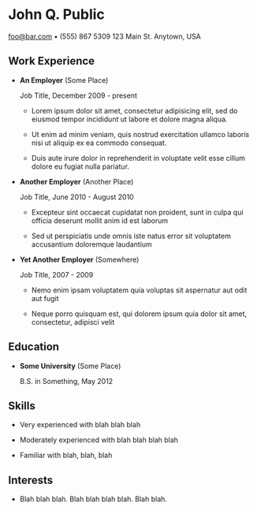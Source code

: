 John Q. Public
==============

foo@bar.com • (555) 867 5309
123 Main St.
Anytown, USA

Work Experience
---------------

*   **An Employer** (Some Place)

    Job Title, December 2009 - present

    -   Lorem ipsum dolor sit amet, consectetur adipisicing elit, sed do eiusmod
        tempor incididunt ut labore et dolore magna aliqua.

    -   Ut enim ad minim veniam, quis nostrud exercitation ullamco laboris nisi
        ut aliquip ex ea commodo consequat.

    -   Duis aute irure dolor in reprehenderit in voluptate velit esse cillum
        dolore eu fugiat nulla pariatur. 

*   **Another Employer** (Another Place)

    Job Title, June 2010 - August 2010

    -   Excepteur sint occaecat cupidatat non proident, sunt in culpa qui
        officia deserunt mollit anim id est laborum

    -   Sed ut perspiciatis unde omnis iste natus error sit voluptatem
        accusantium doloremque laudantium

*   **Yet Another Employer** (Somewhere)

    Job Title, 2007 - 2009

    -   Nemo enim ipsam voluptatem quia voluptas sit aspernatur aut odit aut
        fugit

    -   Neque porro quisquam est, qui dolorem ipsum quia dolor sit amet,
        consectetur, adipisci velit

Education
---------

*   **Some University** (Some Place)

    B.S. in Something, May 2012

Skills
------

*   Very experienced with blah blah blah

*   Moderately experienced with blah blah blah blah

*   Familiar with blah, blah, blah


Interests
---------

*   Blah blah blah. Blah blah blah blah. Blah blah.
